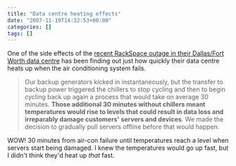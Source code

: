 ```yaml
---
title: "Data centre heating effects"
date: "2007-11-19T14:32:53+00:00"
categories: []
tags: []
---
```


One of the side effects of the <a href="http://www.rackspace.com/information/announcements/datacenter.php">recent RackSpace outage in their Dallas/Fort Worth data centre</a> has been finding out just how quickly their data centre heats up when the air conditioning system fails.

<blockquote>Our backup generators kicked in instantaneously, but the transfer to backup power triggered the chillers to stop cycling and then to begin cycling back up again a process that would take on average 30 minutes. <strong>Those additional 30 minutes without chillers meant temperatures would rise to levels that could result in data loss and irreparably damage customers' servers and devices</strong>. We made the decision to gradually pull servers offline before that would happen.</blockquote>

WOW! 30 minutes from air-con failure until temperatures reach a level when servers start being damaged. I knew the temperatures would go up fast, but I didn't think they'd heat up <em>that</em> fast.
